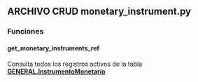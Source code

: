 ## ARCHIVO CRUD monetary_instrument.py
### Funciones

#### get_monetary_instruments_ref

Consulta todos los registros activos de la tabla <a href="../../../../../sistema/direccion/direccion/#generalproducto"> 
    <strong>GENERAL.InstrumentoMonetario</strong>
  </a>